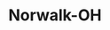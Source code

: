 ---
title: Norwalk-OH
slug: norwalk-oh
f_state:
- cms/state/ohio.md
f_locations:
- cms/payday-loan/advance-america-2125.md
- cms/payday-loan/bma-of-norwalk-5356.md
- cms/payday-loan/cashland-9208.md
- cms/payday-loan/check-into-cash-12240.md
- cms/payday-loan/check-into-cash-12289.md
- cms/payday-loan/check-into-cash-of-ohio-13529.md
- cms/payday-loan/fast-cash-express-tax-place-17714.md
- cms/payday-loan/fast-cash-express-tax-place-17724.md
- cms/payday-loan/fast-cash-of-america-17804.md
- cms/payday-loan/national-cash-advance-22565.md
- cms/payday-loan/national-cash-advance-22609.md
- cms/payday-loan/rent-a-center-25887.md
updated-on: '2024-05-30T13:41:28.615Z'
created-on: '2024-05-30T13:41:28.615Z'
published-on: '2024-05-30T13:54:32.469Z'
f_city: Norwalk
layout: '[city].html'
tags: city
---